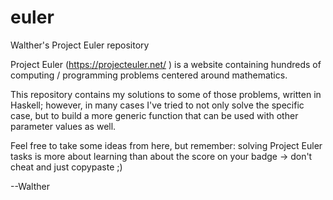euler
=====

Walther's Project Euler repository

Project Euler (https://projecteuler.net/ ) is a website containing hundreds of computing / programming problems centered around mathematics.

This repository contains my solutions to some of those problems, written in Haskell; however, in many cases I've tried to not only solve the specific case, but to build a more generic function that can be used with other parameter values as well.

Feel free to take some ideas from here, but remember: solving Project Euler tasks is more about learning than about the score on your badge -> don't cheat and just copypaste ;)

--Walther